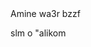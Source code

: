<html><Head>Amine  wa3r bzzf</Head><Body><p>slm  o "alikom</p></Body></html>
<!---
aminepropropro/aminepropropro is a ✨ special ✨ repository because its `README.md` (this file) appears on your GitHub profile.
You can click the Preview link to take a look at your changes.
--->
